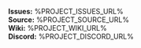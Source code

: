**Issues:** %PROJECT_ISSUES_URL% \
**Source:** %PROJECT_SOURCE_URL% \
**Wiki:** %PROJECT_WIKI_URL% \
**Discord:** %PROJECT_DISCORD_URL%
